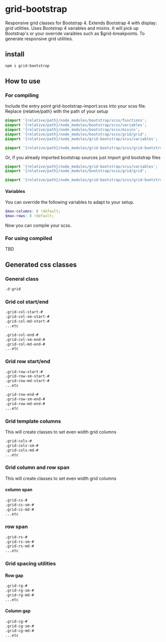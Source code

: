 # grid-bootstrap
Responsive grid classes for Bootstrap 4. Extends Bootstrap 4 with display: grid utilities.
Uses Bootstrap 4 variables and mixins. It will pick up Bootstrap's or your override varaibles such as $grid-breakpoints. To generate responsive grid utilities.

## install

``` bash
npm i grid-bootstrap
```

## How to use

### For compiling
Include the entry point grid-bootstrap-import.scss into your scss file.
Replace {relative/path} with the path of your setup
```scss
@import '{relative/path}/node_modules/bootstrap/scss/functions';
@import '{relative/path}/node_modules/bootstrap/scss/variables';
@import '{relative/path}/node_modules/bootstrap/scss/mixins';
@import '{relative/path}/node_modules/bootstrap/scss/grid/grid';
@import '{relative/path}/node_modules/grid-bootstrap/scss/variables';

@import '{relative/path}/node_modules/grid-bootstrap/scss/grid-bootstrap-import';
```

Or, if you already imported bootstrap sources just import grid bootstrap files
```scss
@import '{relative/path}/node_modules/grid-bootstrap/scss/variables';
@import '{relative/path}/node_modules/bootstrap/scss/grid/grid';

@import '{relative/path}/node_modules/grid-bootstrap/scss/grid-bootstrap-import';
```

#### Variables

You can override the following variables to adapt to your setup.

```scss
$max-columns: 8 !default;
$max-rows: 8 !default;
```

Now you can compile your scss.

### For using compiled

TBD

## Generated css classes

### General class

```html
.d-grid
```

### Grid col start/end

```html
.grid-col-start-#
.grid-col-sm-start-#
.grid-col-md-start-#
...etc
```

```html
.grid-col-end-#
.grid-col-sm-end-#
.grid-col-md-end-#
...etc
```

### Grid row start/end

```html
.grid-row-start-#
.grid-row-sm-start-#
.grid-row-md-start-#
...etc
```

```html
.grid-row-end-#
.grid-row-sm-end-#
.grid-row-md-end-#
...etc
```

### Grid template columns

This will create classes to set even width grid columns

```html
.grid-cols-#
.grid-cols-sm-#
.grid-cols-md-#
...etc
```

### Grid column and row span

This will create classes to set even width grid columns

#### column span
```html
.grid-cs-#
.grid-cs-sm-#
.grid-cs-md-#
...etc
```

### row span

```html
.grid-rs-#
.grid-rs-sm-#
.grid-rs-md-#
...etc
```

### Grid spacing utilities

#### Row gap

```html
.grid-rg-#
.grid-rg-sm-#
.grid-rg-md-#
...etc
```

#### Column gap

```html
.grid-cg-#
.grid-cg-sm-#
.grid-cg-md-#
...etc
```
